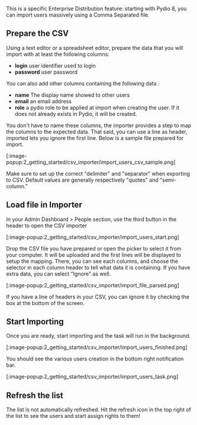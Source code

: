 This is a specific Enterprise Distribution feature: starting with Pydio 8, you can import users massively using a Comma Separated file.

## Prepare the CSV  

Using a text editor or a spreadsheet editor, prepare the data that you will import with at least the following columns: 

 - **login** user identifier used to login
 - **password** user password

You can also add other columns containing the following data : 

 - **name** The display name showed to other users
 - **email** an email address
 - **role** a pydio role to be applied at import when creating the user. If it does not already exists in Pydio, it will be created.

You don't have to name these columns, the importer provides a step to map the columns to the expected data. That said, you can use a line as header, imported lets you 
ignore the first line. Below is a sample file prepared for import.

[:image-popup:2_getting_started/csv_importer/import_users_csv_sample.png]

Make sure to set up the correct "delimiter" and "separator" when exporting to CSV. Default values are generally respectively "quotes" and "semi-column."

## Load file in Importer

In your Admin Dashboard > People section, use the third button in the header to open the CSV importer

[:image-popup:2_getting_started/csv_importer/import_users_start.png]

Drop the CSV file you have prepared or open the picker to select it from your computer. It will be uploaded and the first lines will be displayed to setup the mapping.
There, you can see each columns, and choose the selector in each column header to tell what data it is containing. If you have extra data, you can select "Ignore" as well.

[:image-popup:2_getting_started/csv_importer/import_file_parsed.png]

If you have a line of headers in your CSV, you can ignore it by checking the box at the bottom of the screen.

## Start Importing

Once you are ready, start importing and the task will run in the background.

[:image-popup:2_getting_started/csv_importer/import_users_finished.png]

You should see the various users creation in the bottom right notification bar.

[:image-popup:2_getting_started/csv_importer/import_users_task.png]

## Refresh the list

The list is not automatically refreshed. Hit the refresh icon in the top right of the list to see the users and start assign rights to them!